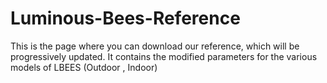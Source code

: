 # Luminous-Bees-Reference
This is the page where you can download our reference, which will be progressively updated. It contains the modified parameters for the various models of LBEES (Outdoor , Indoor) 
